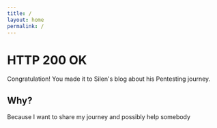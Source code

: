 ```yaml
---
title: /
layout: home
permalink: /
---
```


<h1 id="200">HTTP 200 OK</h1>
<p> Congratulation! You made it to Silen's blog about his Pentesting journey. </p>

<h2> Why? </h2>
<p> Because I want to share my journey and possibly help somebody </p>

